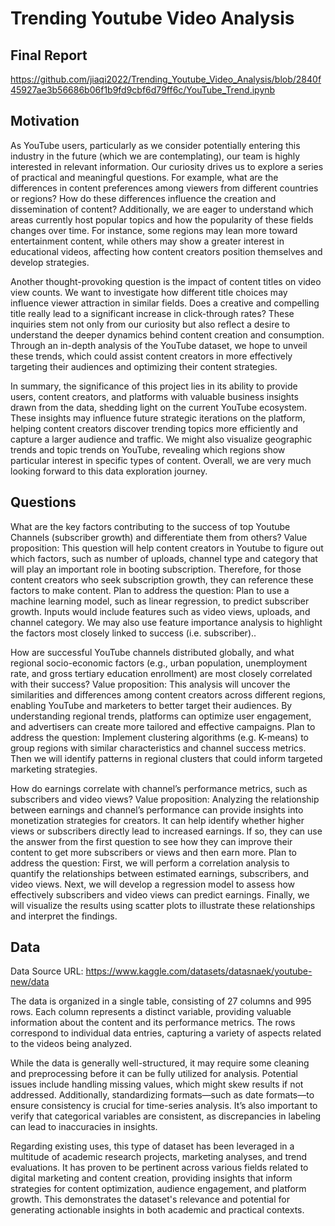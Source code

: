 # Trending Youtube Video Analysis

## Final Report
https://github.com/jiaqi2022/Trending_Youtube_Video_Analysis/blob/2840f45927ae3b56686b06f1b9fd9cbf6d79ff6c/YouTube_Trend.ipynb



## Motivation
As YouTube users, particularly as we consider potentially entering this industry in the future (which we are contemplating), our team is highly interested in relevant information. Our curiosity drives us to explore a series of practical and meaningful questions. For example, what are the differences in content preferences among viewers from different countries or regions? How do these differences influence the creation and dissemination of content? Additionally, we are eager to understand which areas currently host popular topics and how the popularity of these fields changes over time. For instance, some regions may lean more toward entertainment content, while others may show a greater interest in educational videos, affecting how content creators position themselves and develop strategies.

Another thought-provoking question is the impact of content titles on video view counts. We want to investigate how different title choices may influence viewer attraction in similar fields. Does a creative and compelling title really lead to a significant increase in click-through rates? These inquiries stem not only from our curiosity but also reflect a desire to understand the deeper dynamics behind content creation and consumption. Through an in-depth analysis of the YouTube dataset, we hope to unveil these trends, which could assist content creators in more effectively targeting their audiences and optimizing their content strategies.

In summary, the significance of this project lies in its ability to provide users, content creators, and platforms with valuable business insights drawn from the data, shedding light on the current YouTube ecosystem. These insights may influence future strategic iterations on the platform, helping content creators discover trending topics more efficiently and capture a larger audience and traffic. We might also visualize geographic trends and topic trends on YouTube, revealing which regions show particular interest in specific types of content. Overall, we are very much looking forward to this data exploration journey.

## Questions
What are the key factors contributing to the success of top Youtube Channels (subscriber growth) and differentiate them from others?
Value proposition: This question will help content creators in Youtube to figure out which factors, such as number of uploads, channel type and category that will play an important role in booting subscription. Therefore, for those content creators who seek subscription growth, they can reference these factors to make content. Plan to address the question: Plan to use a machine learning model, such as linear regression, to predict subscriber growth. Inputs would include features such as video views, uploads, and channel category. We may also use feature importance analysis to highlight the factors most closely linked to success (i.e. subscriber)..

How are successful YouTube channels distributed globally, and what regional socio-economic factors (e.g., urban population, unemployment rate, and gross tertiary education enrollment) are most closely correlated with their success?
Value proposition: This analysis will uncover the similarities and differences among content creators across different regions, enabling YouTube and marketers to better target their audiences. By understanding regional trends, platforms can optimize user engagement, and advertisers can create more tailored and effective campaigns. Plan to address the question: Implement clustering algorithms (e.g. K-means) to group regions with similar characteristics and channel success metrics. Then we will identify patterns in regional clusters that could inform targeted marketing strategies.

How do earnings correlate with channel’s performance metrics, such as subscribers and video views?
Value proposition: Analyzing the relationship between earnings and channel’s performance can provide insights into monetization strategies for creators. It can help identify whether higher views or subscribers directly lead to increased earnings. If so, they can use the answer from the first question to see how they can improve their content to get more subscribers or views and then earn more. Plan to address the question: First, we will perform a correlation analysis to quantify the relationships between estimated earnings, subscribers, and video views. Next, we will develop a regression model to assess how effectively subscribers and video views can predict earnings. Finally, we will visualize the results using scatter plots to illustrate these relationships and interpret the findings.

## Data
Data Source URL: https://www.kaggle.com/datasets/datasnaek/youtube-new/data

The data is organized in a single table, consisting of 27 columns and 995 rows. Each column represents a distinct variable, providing valuable information about the content and its performance metrics. The rows correspond to individual data entries, capturing a variety of aspects related to the videos being analyzed.

While the data is generally well-structured, it may require some cleaning and preprocessing before it can be fully utilized for analysis. Potential issues include handling missing values, which might skew results if not addressed. Additionally, standardizing formats—such as date formats—to ensure consistency is crucial for time-series analysis. It’s also important to verify that categorical variables are consistent, as discrepancies in labeling can lead to inaccuracies in insights.

Regarding existing uses, this type of dataset has been leveraged in a multitude of academic research projects, marketing analyses, and trend evaluations. It has proven to be pertinent across various fields related to digital marketing and content creation, providing insights that inform strategies for content optimization, audience engagement, and platform growth. This demonstrates the dataset's relevance and potential for generating actionable insights in both academic and practical contexts.

